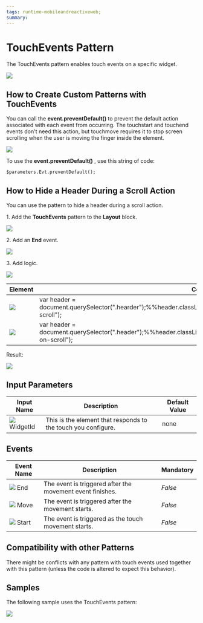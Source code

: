 ```yaml
---
tags: runtime-mobileandreactiveweb;  
summary: 
---
```


# TouchEvents Pattern

The TouchEvents pattern enables touch events on a specific widget.

![](images/touch_events_utilities.png)

## How to Create Custom Patterns with TouchEvents

You can call the **event.preventDefault()** to prevent the default action associated with each event from occurring. The touchstart and touchend events don't need this action, but touchmove requires it to stop screen scrolling when the user is moving the finger inside the element.

![](images/touch_events_custom_patterns.png)

To use the **event.preventDefault()** , use this string of code:

`$parameters.Evt.preventDefault();`

## How to Hide a Header During a Scroll Action

You can use the pattern to hide a header during a scroll action.

1\. Add the **TouchEvents** pattern to the **Layout** block.

![](images/touch_events_layour.png)

2\. Add an **End** event.

![](images/add_end_event.png)

3\. Add logic.

![](images/touch_events_logic.png)

Element | Code
---|---  
![](images/JS_hide.png) |  var header = document.querySelector(".hearder");%%header.classList.add("hide");%%header.classList.add("header-on-scroll");  
![](images/JS_show.png) |  var header = document.querySelector(".header");%%header.classList.remove("hide");%%header.classList.remove("header-on-scroll");  
  
Result:

![](images/TouchEvents_EndResult.gif)

## Input Parameters

**Input Name** |  **Description** |  **Default Value**  
---|---|---  
![](images/input.png) WidgetId  |  This is the element that responds to the touch you configure.  |  none  
  
## Events

**Event Name** |  **Description** |  **Mandatory**  
---|---|---  
![](images/Event.png) End  |  The event is triggered after the movement event finishes.  |  _False_  
![](images/Event.png) Move  |  The event is triggered after the movement starts.  |  _False_  
![](images/Event.png) Start  |  The event is triggered as the touch movement starts.  |  _False_  
  
## Compatibility with other Patterns

There might be conflicts with any pattern with touch events used together with this pattern (unless the code is altered to expect this behavior).

## Samples

The following sample uses the TouchEvents pattern:

![](images/TouchEvents-Sample-1.PNG)
